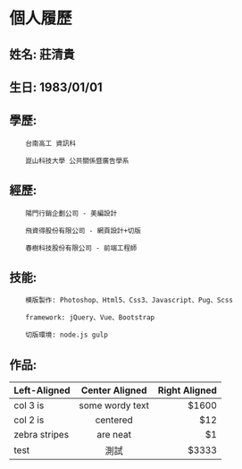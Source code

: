 ﻿# 個人履歷

## 姓名: 莊清貴

## 生日: 1983/01/01

## 學歷: 
		台南高工 資訊科

		崑山科技大學 公共關係暨廣告學系
		 
## 經歷: 
		陽門行銷企劃公司 - 美編設計

		飛資得股份有限公司 - 網頁設計+切版

		春樹科技股份有限公司 - 前端工程師

## 技能:
		模版製作: Photoshop、Html5、Css3、Javascript、Pug、Scss

		framework: jQuery、Vue、Bootstrap
		
		切版環境: node.js gulp
		
## 作品: 

| Left-Aligned  | Center Aligned  | Right Aligned |
| :------------ |:---------------:| -----:|
| col 3 is      | some wordy text | $1600 |
| col 2 is      | centered        |   $12 |
| zebra stripes | are neat        |    $1 |
| test | 測試        |    $3333 |
		 